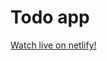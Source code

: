# Todo app
<a href="https://todo-app-manthan.netlify.app/" target="_blank">Watch live on netlify!</a>